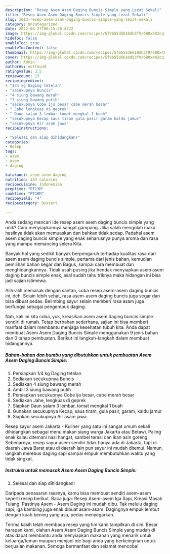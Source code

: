 ```yaml
---
description: "Resep Asem Asem Daging Buncis Simple yang Lezat Sekali"
title: "Resep Asem Asem Daging Buncis Simple yang Lezat Sekali"
slug: 1013-resep-asem-asem-daging-buncis-simple-yang-lezat-sekali
category: Uncategorized
date: 2022-04-27T00:15:50.847Z
image: https://img-global.cpcdn.com/recipes/5f9b55d6610db3f9/680x482cq70/asem-asem-daging-buncis-simple-foto-resep-utama.jpg
hideToc: false
enableToc: true
enableTocContent: false
thumbnail: https://img-global.cpcdn.com/recipes/5f9b55d6610db3f9/680x482cq70/asem-asem-daging-buncis-simple-foto-resep-utama.jpg
cover: https://img-global.cpcdn.com/recipes/5f9b55d6610db3f9/680x482cq70/asem-asem-daging-buncis-simple-foto-resep-utama.jpg
author: Admin
authorAv: notfound
ratingvalue: 3.5
reviewcount: 13
recipeingredient:
- "1/4 kg Daging tetelan"
- "secukupnya Buncis"
- "4 siung bawang merah"
- "3 siung bawang putih"
- "secukupnya Cobe ijo besar cabe merah besar"
- " Jahe lengkuas di geprek"
- " Daun salam 3 lembar tomat mengkal 1 buah"
- "secukupnya Kecap saus tiram gula pasir garam kaldu jamur"
- "secukupnya Air asam jawa"
recipeinstructions:

- "Selesai dan siap dihidangkan!"
categories:
- Resep
tags:
- asem
- asem
- daging

katakunci: asem asem daging 
nutrition: 244 calories
recipecuisine: Indonesian
preptime: "PT13M"
cooktime: "PT30M"
recipeyield: "4"
recipecategory: Dessert

---
```





Anda sedang mencari ide resep asem asem daging buncis simple yang unik? Cara menyiapkannya sangat gampang. Jika salah mengolah maka hasilnya tidak akan memuaskan dan bahkan tidak sedap. Padahal asem asem daging buncis simple yang enak seharusnya punya aroma dan rasa yang mampu memancing selera Kita.





Banyak hal yang sedikit banyak berpengaruh terhadap kualitas rasa dari asem asem daging buncis simple, pertama dari jenis bahan, kemudian pemilihan bahan segar dan Bagus, sampai cara membuat dan menghidangkannya. Tidak usah pusing jika hendak menyiapkan asem asem daging buncis simple enak,      asal sudah tahu triknya maka hidangan ini bisa jadi sajian istimewa.














Alih-alih memasak dengan santan, coba resep asem-asem daging buncis ini, deh. Selain lebih sehat, rasa asem-asem daging buncis juga segar dan bisa dibuat pedas. Belimbing sayur selain memberi rasa asam juga berfungsi sebagai pengempuk daging.






Nah, kali ini kita coba, yuk, kreasikan asem asem daging buncis simple sendiri di rumah. Tetap berbahan sederhana, sajian ini bisa memberi manfaat dalam membantu menjaga kesehatan tubuh kita. Anda dapat membuat Asem Asem Daging Buncis Simple menggunakan 9 jenis bahan dan 0 tahap pembuatan. Berikut ini langkah-langkah dalam membuat hidangannya.

<!--inarticleads1-->

##### Bahan-bahan dan bumbu yang dibutuhkan untuk pembuatan Asem Asem Daging Buncis Simple:

1. Persiapkan 1/4 kg Daging tetelan
1. Sediakan secukupnya Buncis
1. Sediakan 4 siung bawang merah
1. Ambil 3 siung bawang putih
1. Persiapkan secukupnya Cobe ijo besar, cabe merah besar
1. Sediakan  Jahe, lengkuas di geprek
1. Siapkan  Daun salam 3 lembar, tomat mengkal 1 buah
1. Gunakan secukupnya Kecap, saus tiram, gula pasir, garam, kaldu jamur
1. Siapkan secukupnya Air asam jawa


Resep sayur asem Jakarta - Kuliner yang satu ini sangat umum sekali dihidangkan sebagai menu makan siang warga Jakarta atau Betawi. Paling enak kalau ditemani nasi hangat, sambel terasi dan ikan asin goreng. Sebenarnya, resep sayur asem sendiri tidak hanya ada di Jakarta, tapi di daerah Jawa Barat atau di daerah lain pun sayur ini mudah ditemui. Namun, langkah merebus daging sapi sampai empuk membutuhkan waktu yang tidak singkat. 

<!--inarticleads2-->

##### Instruksi untuk memasak Asem Asem Daging Buncis Simple:


1. Selesai dan siap dihidangkan!

Daripada penasaran rasanya, kamu bisa membuat sendiri asem-asem seperti resep berikut. Baca juga: Resep Asem-asem Iga Sapi, Kreasi Masak Tulang. Pastinya Asem - Asem Daging ini mudah dibu. Tak melulu daging sapi, iga kambing juga enak dibuat asam-asam. Dagingnya empuk lembut dengan kuah bening yang asa, pedas menyegarkan. 

Terima kasih telah membaca resep yang tim kami tampilkan di sini. Besar harapan kami, olahan Asem Asem Daging Buncis Simple yang mudah di atas dapat membantu anda menyiapkan makanan yang menarik untuk keluarga/teman maupun menjadi ide bagi anda yang berkeinginan untuk berjualan makanan. Semoga bermanfaat dan selamat mencoba!
